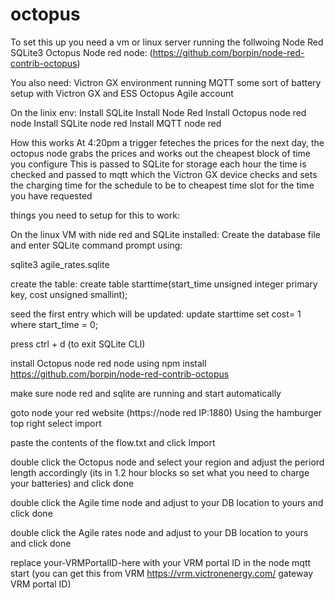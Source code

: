 # octopus

To set this up you need a vm or linux server running the follwoing
Node Red
SQLite3
Octopus Node red node: (https://github.com/borpin/node-red-contrib-octopus)

You also need:
Victron GX environment running MQTT
some sort of battery setup with Victron GX and ESS
Octopus Agile account

On the linix env:
Install SQLite
Install Node Red
Install Octopus node red node
Install SQLite node red
Install MQTT node red

How this works
At 4:20pm a trigger feteches the prices for the next day, the octopus node grabs the prices and works out the cheapest block of time you configure
This is passed to SQLite for storage
each hour the time is checked and passed to mqtt which the Victron GX device checks and sets the charging time for the schedule to be to cheapest time slot for the time you have requested 

things you need to setup for this to work:

On the linux VM with nide red and SQLite installed:
Create the database file and enter SQLite command prompt using:

sqlite3 agile_rates.sqlite

create the table:
create table starttime(start_time unsigned integer primary key, cost unsigned smallint);

seed the first entry which will be updated:
update starttime set cost= 1 where start_time = 0;

press ctrl + d (to exit SQLite CLI)

install Octopus node red node using 
npm install https://github.com/borpin/node-red-contrib-octopus

make sure node red and sqlite are running and start automatically

goto node your red website (https://node red IP:1880)
Using the hamburger top right select import

paste the contents of the flow.txt and click Import

double click the Octopus node and select your region and adjust the periord length accordingly (its in 1.2 hour blocks so set what you need to charge your batteries) and click done

double click the Agile time node and adjust to your DB location to yours and click done

double click the Agile rates node and adjust to your DB location to yours and click done

replace your-VRMPortalID-here with your VRM portal ID in the node mqtt start (you can get this from VRM https://vrm.victronenergy.com/ gateway VRM portal ID)








